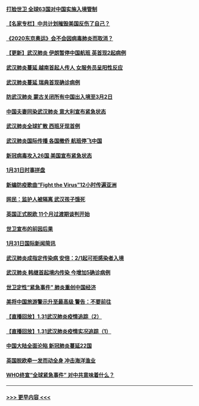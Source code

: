 #### [打脸世卫 全球63国对中国实施入境管制](../pages/prog202/a102766497.md?t=02012055) 
#### [【名家专栏】中共计划摧毁美国反伤了自己？](../pages/prog202/a102766174.md?t=02012055) 
#### [《2020东京奥运》会不会因病毒肺炎而取消？](../pages/prog202/a102766393.md?t=02012055) 
#### [【更新】武汉肺炎 伊朗暂停中国航班 英首现2起病例](../pages/prog202/a102758911.md?t=02012055) 
#### [武汉肺炎蔓延  越南首起人传人 女服务员呈阳性反应](../pages/prog202/a102766314.md?t=02012055) 
#### [武汉肺炎蔓延 瑞典首现确诊病例](../pages/prog202/a102766272.md?t=02012055) 
#### [防武汉肺炎 蒙古关闭所有中国出入境至3月2日](../pages/prog202/a102766187.md?t=02012055) 
#### [中国夫妻同染武汉肺炎 意大利宣布紧急状态](../pages/prog202/a102766160.md?t=02012055) 
#### [武汉肺炎全球扩散 西班牙现首例](../pages/prog202/a102766142.md?t=02012055) 
#### [武汉肺炎国际传播 各国撤侨 航班停飞中国](../pages/prog202/a102765851.md?t=02012055) 
#### [新冠病毒攻入26国 美国宣布紧急状态](../pages/prog202/a102766042.md?t=02012055) 
#### [1月31日时事拼盘](../pages/prog202/a102766004.md?t=02012055) 
#### [新编防疫歌曲“Fight the Virus”12小时传遍亚洲](../pages/prog202/a102765868.md?t=02012055) 
#### [网民：监护人被隔离 武汉孩子饿死](../pages/prog202/a102765833.md?t=02012055) 
#### [英国正式脱欧 11个月过渡期谈判开始](../pages/prog202/a102765740.md?t=02012055) 
#### [世卫宣布的前因后果](../pages/prog202/a102765616.md?t=02012055) 
#### [1月31日国际新闻简讯](../pages/prog202/a102765520.md?t=02012055) 
#### [武汉肺炎成指定传染病 安倍：2/1起可拒感染者入境](../pages/prog202/a102765447.md?t=02012055) 
#### [武汉肺炎 韩继首起境内传染 今增加5确诊病例](../pages/prog202/a102765417.md?t=02012055) 
#### [世卫定性“紧急事件” 肺炎重创中国经济](../pages/prog202/a102765298.md?t=02012055) 
#### [美将中国旅游警示升至最高级 警告：不要前往](../pages/prog202/a102765275.md?t=02012055) 
#### [【直播回放】1.31武汉肺炎疫情追踪（2）](../pages/prog202/a102759932.md?t=02012055) 
#### [【直播回放】1.31武汉肺炎疫情实况追踪（1）](../pages/prog202/a102766555.md?t=02012055) 
#### [中国大陆全面沦陷 新冠肺炎蔓延22国](../pages/prog202/a102765105.md?t=02012055) 
#### [英国脱欧牵一发而动全身 冲击海洋渔业](../pages/prog202/a102765090.md?t=02012055) 
#### [WHO终宣“全球紧急事件” 对中共意味着什么？](../pages/prog202/a102765086.md?t=02012055) 

----
#### [ >>> 更早内容 <<< ](../indexes/prog202-earlier.md)
